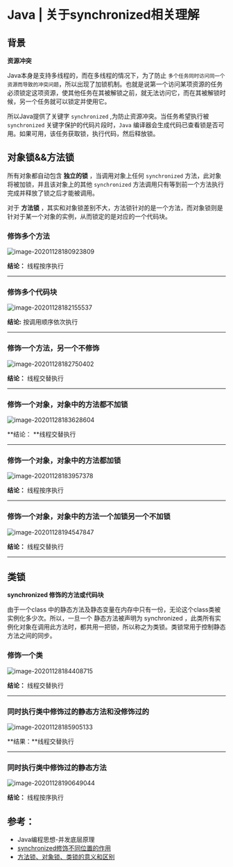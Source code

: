 # Java | 关于synchronized相关理解

## 背景

**资源冲突**

Java本身是支持多线程的，而在多线程的情况下，为了防止 `多个任务同时访问同一个资源而导致的冲突问题`，所以出现了加锁机制。也就是说第一个访问某项资源的任务必须锁定这项资源，使其他任务在其被解锁之前，就无法访问它，而在其被解锁时候，另一个任务就可以锁定并使用它。

所以Java提供了关键字 `synchronized` ,为防止资源冲突。当任务希望执行被`synchronized` 关键字保护的代码片段时，`Java`  编译器会生成代码已查看锁是否可用。如果可用，该任务获取锁，执行代码，然后释放锁。

## 对象锁&&方法锁

所有对象都自动包含 **独立的锁** ，当调用对象上任何 `synchronized` 方法，此对象将被加锁，并且该对象上的其他 `synchronized` 方法调用只有等到前一个方法执行完成并释放了锁之后才能被调用。

对于 **方法锁** ，其实和对象锁差别不大，方法锁针对的是一个方法，而对象锁则是针对于某一个对象的实例，从而锁定的是对应的一个代码块。

### 修饰多个方法

![image-20201128180923809](https://tva1.sinaimg.cn/large/0081Kckwly1gl51sgob5uj30nr0gln30.jpg)

**结论：** 线程按序执行

---

### 修饰多个代码块

![image-20201128182155537](https://tva1.sinaimg.cn/large/0081Kckwly1gl525ih1aoj30jc0ehju2.jpg)

**结论:**  按调用顺序依次执行

---

### 修饰一个方法，另一个不修饰

![image-20201128182750402](https://tva1.sinaimg.cn/large/0081Kckwly1gl52bnw4f7j30je0el0vf.jpg)

**结论：** 线程交替执行

---

### 修饰一个对象，对象中的方法都不加锁

![image-20201128183628604](https://tva1.sinaimg.cn/large/0081Kckwly1gl52knatutj30jm0d8acd.jpg)

**结论： **线程交替执行

---

### 修饰一个对象，对象中的方法都加锁

![image-20201128183957378](https://tva1.sinaimg.cn/large/0081Kckwly1gl52o9n1ohj30ia0dago7.jpg)

**结论：**  线程按序执行

---

### 修饰一个对象，对象中的方法一个加锁另一个不加锁

![image-20201128194547847](https://tva1.sinaimg.cn/large/0081Kckwly1gl54krquugj30ht0bn0vl.jpg)

**结论：**  线程交替执行

---

## 类锁

**synchronized 修饰的方法或代码块**

由于一个class 中的静态方法及静态变量在内存中只有一份，无论这个class类被实例化多少次。所以，一旦一个 静态方法被声明为 synchronized ，此类所有实例化对象在调用此方法时，都共用一把锁，所以称之为类锁。类锁常用于控制静态方法之间的同步。

### 修饰一个类

![image-20201128184408715](https://tva1.sinaimg.cn/large/0081Kckwly1gl52smbsjoj30ih0cmtbc.jpg)

**结论：** 线程交替执行

---

### 同时执行类中修饰过的静态方法和没修饰过的

![image-20201128185905133](https://tva1.sinaimg.cn/large/0081Kckwly1gl5386gvf0j30ix0ct40r.jpg)

**结果：**线程交替执行

---

### 同时执行类中修饰过的静态方法

![image-20201128190649044](https://tva1.sinaimg.cn/large/0081Kckwly1gl53g7ur9mj30j00ekjue.jpg)

**结论：**  线程按序执行





## 参考：

- Java编程思想-并发底层原理
- [synchronized修饰不同位置的作用](https://blog.csdn.net/u013041642/article/details/88933136)
- [方法锁、对象锁、类锁的意义和区别](https://blog.csdn.net/baidu_40389775/article/details/87533150?ops_request_misc=%257B%2522request%255Fid%2522%253A%2522160654843719195283043862%2522%252C%2522scm%2522%253A%252220140713.130102334.pc%255Fblog.%2522%257D&request_id=160654843719195283043862&biz_id=0&utm_medium=distribute.pc_search_result.none-task-blog-2~blog~first_rank_v1~rank_blog_v1-1-87533150.pc_v1_rank_blog_v1&utm_term=%E9%94%81&spm=1018.2118.3001.4450)